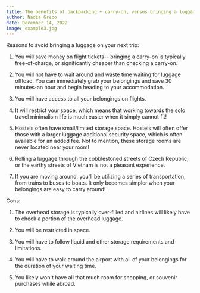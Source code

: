 ```yaml
---
title: The benefits of backpacking + carry-on, versus bringing a luggage
author: Nadia Greco
date: December 14, 2022
image: example3.jpg
---
```


Reasons to avoid bringing a luggage on your next trip:

1. You will save money on flight tickets-- bringing a carry-on is typically free-of-charge, or significantly cheaper than checking a carry-on.

2. You will not have to wait around and waste time waiting for luggage offload. You can immediately grab your belongings and save 30 minutes-an hour and begin heading to your accommodation.

3. You will have access to all your belongings on flights.

4. It will restrict your space, which means that working towards the solo travel minimalism life is much easier when it simply cannot fit!

5. Hostels often have small/limited storage space. Hostels will often offer those with a larger luggage additional security space, which is often available for an added fee. Not to mention, these storage rooms are never located near your room!

6. Rolling a luggage through the cobblestoned streets of Czech Republic, or the earthy streets of Vietnam is not a pleasant experience.

7. If you are moving around, you'll be utilizing a series of transportation, from trains to buses to boats. It only becomes simpler when your belongings are easy to carry around!

Cons:

1. The overhead storage is typically over-filled and airlines will likely have to check a portion of the overhead luggage.

2. You will be restricted in space.

3. You will have to follow liquid and other storage requirements and limitations.

4. You will have to walk around the airport with all of your belongings for the duration of your waiting time.

5. You likely won't have all that much room for shopping, or souvenir purchases while abroad.
